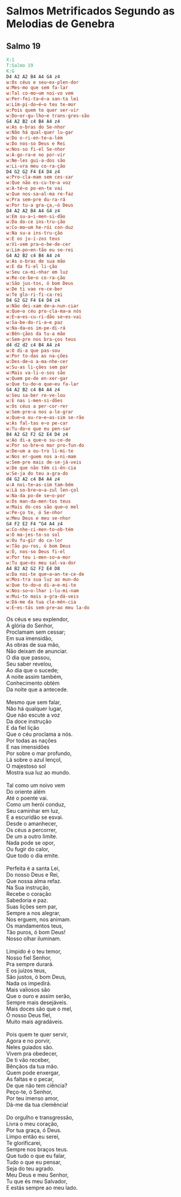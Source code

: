 # Salmos Metrificados Segundo as Melodias de Genebra



## Salmo 19

```abc
X:1
T:Salmo 19
K:G
D4 A2 A2 B4 A4 G4 z4
w:Os céus e seu~ex-plen-dor
w:Mes-mo que sem fa-lar
w:Tal co-mo~um noi-vo vem
w:Per-fei-ta~é~a san-ta lei
w:Lím-pi-do~é~o teu te-mor
w:Pois quem te quer ser-vir
w:Do~or-gu-lho~e trans-gres-são
G4 A2 B2 c4 B4 A4 z4
w:As o-bras do Se-nhor
w:Não há qual-quer lu-gar
w:Do o-ri-en-te~a-lém
w:Do nos-so Deus e Rei
w:Nos-so fi-el Se-nhor
w:A-go-ra~e no por-vir
w:Ne-les gui-a-dos são
w:Li-vra meu co-ra-ção
D4 G2 G2 F4 E4 D4 z4
w:Pro-cla-mam sem ces-sar
w:Que não es-cu-te~a voz
w:A-té~o po-en-te vai
w:Que nos-sa~al-ma re-faz
w:Pra sem-pre du-ra-rá
w:Por tu-a gra-ça,~ó Deus
D4 A2 A2 B4 A4 G4 z4
w:Em su-a~i-men-si-dão
w:Da do-ce ins-tru-ção
w:Co-mo~um he-rói con-duz
w:Na su-a ins-tru-ção
w:E os ju-í-zos teus
w:Vi-vem pra~o-be-de-cer
w:Lim-po~en-tão eu se-rei
G4 A2 B2 c4 B4 A4 z4
w:As o-bras de sua mão
w:E da fi-el li-ção
w:Seu ca-mi-nhar em luz
w:Re-ce-be~o co-ra-ção
w:São jus-tos, ó bom Deus
w:De ti vao re-ce-ber
w:Te glo-ri-fi-ca-rei
D4 G2 G2 F4 E4 D4 z4
w:Não dei-xam de~a-nun-ciar
w:Que~o céu pro-cla-ma~a nós
w:E~a~es-cu-ri-dão se~es-vai
w:Sa-be-do-ri-a~e paz
w:Na-da~os im-pe-di-rá
w:Bên-çãos da tu-a mão
w:Sem-pre nos bra-ços teus
d4 d2 d2 c4 B4 A4 z4
w:O di-a que pas-sou
w:Por to-das as na-ções
w:Des-de~o a-ma-nhe-cer
w:Su-as li-ções sem par
w:Mais va-li-o-sos são
w:Quem po-de en-xer-gar
w:Que tu-do~o que~eu fa-lar
G4 A2 B2 c4 B4 A4 z4
w:Seu sa-ber re-ve-lou
w:E nas i-men-si-dões
w:Os céus a per-cor-rer
w:Sem-pre~a nos a-le-grar
w:Que~o ou-ro~e~as-sim se-rão
w:As fal-tas e~o pe-car
w:Tu-do~o que eu pen-sar
B4 A2 G2 F2 G2 E4 D4 z4
w:Ao di-a que~o su-ce-de
w:Por so-bre~o mar pro-fun-do
w:De~um a ou-tro li-mi-te
w:Nos er-guem nos a-ni-mam
w:Sem-pre mais de-se-já-veis
w:De que não têm ci-ên-cia
w:Se-ja do teu a-gra-do
d4 G2 A2 c4 B4 A4 z4
w:A noi-te~as-sim tam-bém
w:Lá so-bre~o~a-zul len-çol
w:Na-da po-de se~o-por
w:Os man-da-men-tos teus
w:Mais do-ces são que~o mel
w:Pe-ço te, ó Se-nhor
w:Meu Deus e meu se-nhor
G4 F2 E2 F4 ^G4 A4 z4
w:Co-nhe-ci-men-to~ob-tém
w:O ma-jes-to-so sol
w:Ou fu-gir do ca-lor
w:Tão pu-ros, ó bom Deus
w:Ó, nos-so Deus fi-el
w:Por teu i-men-so~a-mor
w:Tu que~és meu sal-va-dor
A4 B2 A2 G2 F2 E4 D8
w:Da noi-te que~a~an-te-ce-de
w:Mos-tra sua luz ao mun-do
w:Que to-do~o di-a~e-mi-te
w:Nos-so~o-lhar i-lu-mi-nam
w:Mui-to mais a-gra-dá-veis
w:Dá-me da tua cle-mên-cia
w:E~es-tás sem-pre~ao meu la-do
```

Os céus e seu explendor,<br>
A glória do Senhor,<br>
Proclamam sem cessar;<br>
Em sua imensidão,<br>
As obras de sua mão,<br>
Não deixam de anunciar.<br>
O dia que passou,<br>
Seu saber revelou,<br>
Ao dia que o sucede;<br>
A noite assim também,<br>
Conhecimento obtém<br>
Da noite que a antecede.<br>
<br>
Mesmo que sem falar,<br>
Não há qualquer lugar,<br>
Que não escute a voz<br>
Da doce instrução<br>
E da fiel lição<br>
Que o céu proclama a nós.<br>
Por todas as nações<br>
E nas imensidões<br>
Por sobre o mar profundo,<br>
Lá sobre o azul lençol,<br>
O majestoso sol<br>
Mostra sua luz ao mundo.<br>
<br>
Tal como um noivo vem <br>
Do oriente além<br>
Até o poente vai.<br>
Como um herói conduz,<br>
Seu caminhar em luz,<br>
E a escuridão se esvai.<br>
Desde o amanhecer,<br>
Os céus a percorrer,<br>
De um a outro limite.<br>
Nada pode se opor,<br>
Ou fugir do calor,<br>
Que todo o dia emite.<br>
<br>
Perfeita é a santa Lei,<br>
Do nosso Deus e Rei,<br>
Que nossa alma refaz.<br>
Na Sua instrução,<br>
Recebe o coração<br>
Sabedoria e paz.<br>
Suas lições sem par,<br>
Sempre a nos alegrar,<br>
Nos erguem, nos animam.<br>
Os mandamentos teus,<br>
Tão puros, ó bom Deus!<br>
Nosso olhar iluminam.<br>
<br>
Límpido é o teu temor,<br>
Nosso fiel Senhor,<br>
Pra sempre durará.<br>
E os juízos teus,<br>
São justos, ó bom Deus,<br>
Nada os impedirá.<br>
Mais valiosos são<br>
Que o ouro e assim serão,<br>
Sempre mais desejáveis.<br>
Mais doces são que o mel,<br>
Ó nosso Deus fiel,<br>
Muito mais agradáveis.<br>
<br>
Pois quem te quer servir,<br>
Agora e no porvir,<br>
Neles guiados são.<br>
Vivem pra obedecer,<br>
De ti vão receber,<br>
Bênçãos da tua mão.<br>
Quem pode enxergar,<br>
As faltas e o pecar,<br>
De que não tem ciência?<br>
Peço-te, ó Senhor,<br>
Por teu imenso amor,<br>
Dá-me da tua clemência!<br>
<br>
Do orgulho e transgressão,<br>
Livra o meu coração,<br>
Por tua graça, ó Deus.<br>
Limpo então eu serei,<br>
Te glorificarei,<br>
Sempre nos braços teus.<br>
Que tudo o que eu falar,<br>
Tudo o que eu pensar,<br>
Seja do teu agrado.<br>
Meu Deus e meu Senhor,<br>
Tu que és meu Salvador,<br>
E estás sempre ao meu lado.